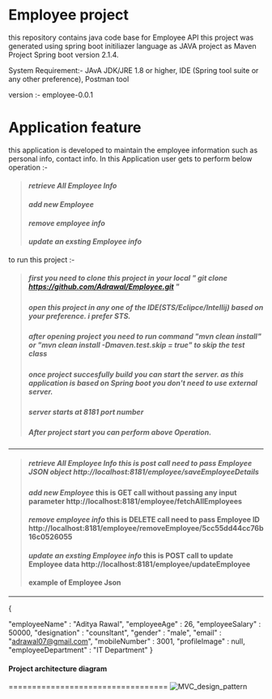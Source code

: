 # Employee project
this repository contains java code base for Employee API
this project was generated using spring boot initiliazer language as JAVA project as Maven Project Spring boot version 2.1.4.

System Requirement:-
JAvA JDK/JRE 1.8 or higher, IDE (Spring tool suite or any other preference), Postman tool

version :-
employee-0.0.1

Application feature
===================
this application is developed to maintain the employee information such as personal info, contact info. In this Application user gets to perform below operation :-
>#### *retrieve All Employee Info*
>#### *add new Employee*
>#### *remove employee info*
>#### *update an exsting Employee info*


to run this project :-
>##### first you need to clone this project in your local " git clone https://github.com/Adrawal/Employee.git "
>##### open this project in any one of the IDE(STS/Eclipce/Intellij) based on your preference. i prefer STS.
>##### after opening project you need to run command "mvn clean install" or "mvn clean install -Dmaven.test.skip = true" to skip the test class
>##### once project succesfully build you can start the server. as this application is based on Spring boot you don't need to use external server.
>##### server starts at 8181 port number
>##### After project start you can  perform above Operation.
-------------------------------

>##### *retrieve All Employee Info* this is post call need to pass Employee JSON object http://localhost:8181/employee/saveEmployeeDetails
>#### *add new Employee* this is GET call without passing any input parameter http://localhost:8181/employee/fetchAllEmployees
>#### *remove employee info* this is DELETE call need to pass Employee ID http://localhost:8181/employee/removeEmployee/5cc55dd44cc76b16c0526055
>#### *update an exsting Employee info* this is POST call to update Employee data http://localhost:8181/employee/updateEmployee
>#### example of Employee Json
------------------------------
{
	
  "employeeName" : "Aditya Rawal",
  "employeeAge" : 26,
  "employeeSalary" : 50000,
  "designation" : "counsltant",
  "gender" : "male",
  "email" : "adrawal07@gmail.com",
  "mobileNumber" : 3001,
  "profileImage" : null,
  "employeeDepartment" : "IT Department"
}


#### Project architecture diagram
==================================
![MVC_design_pattern](https://user-images.githubusercontent.com/35422207/56868895-330fa980-6a16-11e9-9621-eafe226112f7.jpg)

  





